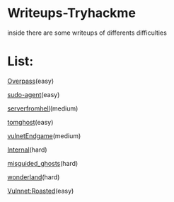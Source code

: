 # Writeups-Tryhackme
inside there are some writeups of differents difficulties

# List:

[Overpass](https://github.com/AleHelp/Writeups-Tryhackme/blob/main/Overpass.md)(easy)

[sudo-agent](https://github.com/AleHelp/Writeups-Tryhackme/blob/main/sudo-agent.md)(easy)

[serverfromhell](https://github.com/AleHelp/Writeups-Tryhackme/blob/main/serverfromhell.md)(medium)

[tomghost](https://github.com/AleHelp/Writeups-Tryhackme/blob/main/tomghost.md)(easy)

[vulnetEndgame](https://github.com/AleHelp/Writeups-Tryhackme/blob/main/vulnetEndgame.md)(medium)

[Internal](https://github.com/AleHelp/Writeups-Tryhackme/blob/main/internal.md)(hard)

[misguided_ghosts](https://github.com/AleHelp/Writeups-Tryhackme/blob/main/misguided_ghosts.md)(hard)

[wonderland](https://github.com/AleHelp/Writeups-Tryhackme/blob/main/wonderland.md)(hard)

[Vulnnet:Roasted](https://github.com/AleHelp/Writeups-Tryhackme/blob/main/vulnnetroasted.md)(easy)
